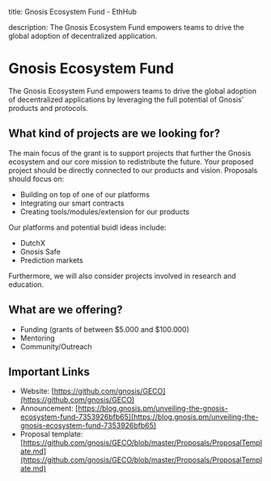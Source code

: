 title: Gnosis Ecosystem Fund - EthHub

description: The Gnosis Ecosystem Fund empowers teams to drive the global adoption of decentralized application.

# Gnosis Ecosystem Fund

The Gnosis Ecosystem Fund empowers teams to drive the global adoption of decentralized applications by leveraging the full potential of Gnosis' products and protocols.

## What kind of projects are we looking for? 

The main focus of the grant is to support projects that further the Gnosis ecosystem and our core mission to redistribute the future. Your proposed project should be directly connected to our products and vision. 
Proposals should focus on:

* Building on top of one of our platforms
* Integrating our smart contracts
* Creating tools/modules/extension for our products
  
Our platforms and potential buidl ideas include:

* DutchX
* Gnosis Safe
* Prediction markets

Furthermore, we will also consider projects involved in research and education.

## What are we offering? 

* Funding (grants of between $5.000 and $100.000)
* Mentoring
* Community/Outreach

## Important Links

* Website: [https://github.com/gnosis/GECO](https://github.com/gnosis/GECO)
* Announcement: [https://blog.gnosis.pm/unveiling-the-gnosis-ecosystem-fund-7353926bfb65](https://blog.gnosis.pm/unveiling-the-gnosis-ecosystem-fund-7353926bfb65)
* Proposal template: [https://github.com/gnosis/GECO/blob/master/Proposals/ProposalTemplate.md](https://github.com/gnosis/GECO/blob/master/Proposals/ProposalTemplate.md)
